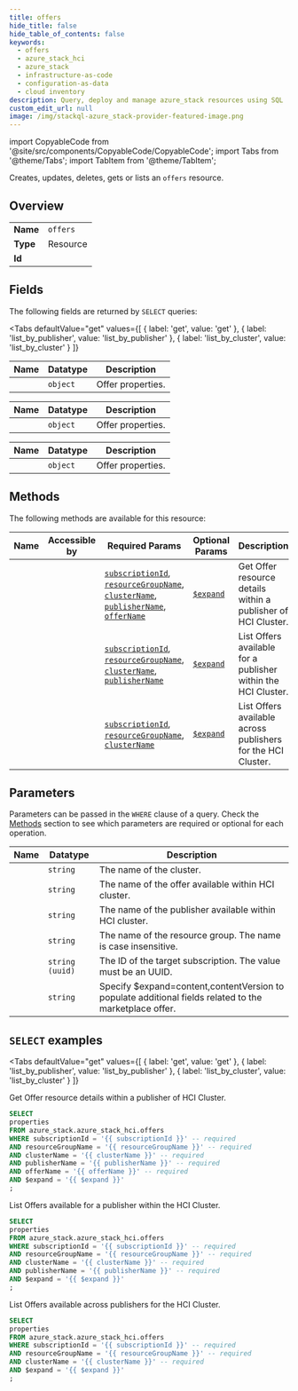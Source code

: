 ```yaml
--- 
title: offers
hide_title: false
hide_table_of_contents: false
keywords:
  - offers
  - azure_stack_hci
  - azure_stack
  - infrastructure-as-code
  - configuration-as-data
  - cloud inventory
description: Query, deploy and manage azure_stack resources using SQL
custom_edit_url: null
image: /img/stackql-azure_stack-provider-featured-image.png
---
```


import CopyableCode from '@site/src/components/CopyableCode/CopyableCode';
import Tabs from '@theme/Tabs';
import TabItem from '@theme/TabItem';

Creates, updates, deletes, gets or lists an <code>offers</code> resource.

## Overview
<table><tbody>
<tr><td><b>Name</b></td><td><code>offers</code></td></tr>
<tr><td><b>Type</b></td><td>Resource</td></tr>
<tr><td><b>Id</b></td><td><CopyableCode code="azure_stack.azure_stack_hci.offers" /></td></tr>
</tbody></table>

## Fields

The following fields are returned by `SELECT` queries:

<Tabs
    defaultValue="get"
    values={[
        { label: 'get', value: 'get' },
        { label: 'list_by_publisher', value: 'list_by_publisher' },
        { label: 'list_by_cluster', value: 'list_by_cluster' }
    ]}
>
<TabItem value="get">

<table>
<thead>
    <tr>
    <th>Name</th>
    <th>Datatype</th>
    <th>Description</th>
    </tr>
</thead>
<tbody>
<tr>
    <td><CopyableCode code="properties" /></td>
    <td><code>object</code></td>
    <td>Offer properties.</td>
</tr>
</tbody>
</table>
</TabItem>
<TabItem value="list_by_publisher">

<table>
<thead>
    <tr>
    <th>Name</th>
    <th>Datatype</th>
    <th>Description</th>
    </tr>
</thead>
<tbody>
<tr>
    <td><CopyableCode code="properties" /></td>
    <td><code>object</code></td>
    <td>Offer properties.</td>
</tr>
</tbody>
</table>
</TabItem>
<TabItem value="list_by_cluster">

<table>
<thead>
    <tr>
    <th>Name</th>
    <th>Datatype</th>
    <th>Description</th>
    </tr>
</thead>
<tbody>
<tr>
    <td><CopyableCode code="properties" /></td>
    <td><code>object</code></td>
    <td>Offer properties.</td>
</tr>
</tbody>
</table>
</TabItem>
</Tabs>

## Methods

The following methods are available for this resource:

<table>
<thead>
    <tr>
    <th>Name</th>
    <th>Accessible by</th>
    <th>Required Params</th>
    <th>Optional Params</th>
    <th>Description</th>
    </tr>
</thead>
<tbody>
<tr>
    <td><a href="#get"><CopyableCode code="get" /></a></td>
    <td><CopyableCode code="select" /></td>
    <td><a href="#parameter-subscriptionId"><code>subscriptionId</code></a>, <a href="#parameter-resourceGroupName"><code>resourceGroupName</code></a>, <a href="#parameter-clusterName"><code>clusterName</code></a>, <a href="#parameter-publisherName"><code>publisherName</code></a>, <a href="#parameter-offerName"><code>offerName</code></a></td>
    <td><a href="#parameter-$expand"><code>$expand</code></a></td>
    <td>Get Offer resource details within a publisher of HCI Cluster.</td>
</tr>
<tr>
    <td><a href="#list_by_publisher"><CopyableCode code="list_by_publisher" /></a></td>
    <td><CopyableCode code="select" /></td>
    <td><a href="#parameter-subscriptionId"><code>subscriptionId</code></a>, <a href="#parameter-resourceGroupName"><code>resourceGroupName</code></a>, <a href="#parameter-clusterName"><code>clusterName</code></a>, <a href="#parameter-publisherName"><code>publisherName</code></a></td>
    <td><a href="#parameter-$expand"><code>$expand</code></a></td>
    <td>List Offers available for a publisher within the HCI Cluster.</td>
</tr>
<tr>
    <td><a href="#list_by_cluster"><CopyableCode code="list_by_cluster" /></a></td>
    <td><CopyableCode code="select" /></td>
    <td><a href="#parameter-subscriptionId"><code>subscriptionId</code></a>, <a href="#parameter-resourceGroupName"><code>resourceGroupName</code></a>, <a href="#parameter-clusterName"><code>clusterName</code></a></td>
    <td><a href="#parameter-$expand"><code>$expand</code></a></td>
    <td>List Offers available across publishers for the HCI Cluster.</td>
</tr>
</tbody>
</table>

## Parameters

Parameters can be passed in the `WHERE` clause of a query. Check the [Methods](#methods) section to see which parameters are required or optional for each operation.

<table>
<thead>
    <tr>
    <th>Name</th>
    <th>Datatype</th>
    <th>Description</th>
    </tr>
</thead>
<tbody>
<tr id="parameter-clusterName">
    <td><CopyableCode code="clusterName" /></td>
    <td><code>string</code></td>
    <td>The name of the cluster.</td>
</tr>
<tr id="parameter-offerName">
    <td><CopyableCode code="offerName" /></td>
    <td><code>string</code></td>
    <td>The name of the offer available within HCI cluster.</td>
</tr>
<tr id="parameter-publisherName">
    <td><CopyableCode code="publisherName" /></td>
    <td><code>string</code></td>
    <td>The name of the publisher available within HCI cluster.</td>
</tr>
<tr id="parameter-resourceGroupName">
    <td><CopyableCode code="resourceGroupName" /></td>
    <td><code>string</code></td>
    <td>The name of the resource group. The name is case insensitive.</td>
</tr>
<tr id="parameter-subscriptionId">
    <td><CopyableCode code="subscriptionId" /></td>
    <td><code>string (uuid)</code></td>
    <td>The ID of the target subscription. The value must be an UUID.</td>
</tr>
<tr id="parameter-$expand">
    <td><CopyableCode code="$expand" /></td>
    <td><code>string</code></td>
    <td>Specify $expand=content,contentVersion to populate additional fields related to the marketplace offer.</td>
</tr>
</tbody>
</table>

## `SELECT` examples

<Tabs
    defaultValue="get"
    values={[
        { label: 'get', value: 'get' },
        { label: 'list_by_publisher', value: 'list_by_publisher' },
        { label: 'list_by_cluster', value: 'list_by_cluster' }
    ]}
>
<TabItem value="get">

Get Offer resource details within a publisher of HCI Cluster.

```sql
SELECT
properties
FROM azure_stack.azure_stack_hci.offers
WHERE subscriptionId = '{{ subscriptionId }}' -- required
AND resourceGroupName = '{{ resourceGroupName }}' -- required
AND clusterName = '{{ clusterName }}' -- required
AND publisherName = '{{ publisherName }}' -- required
AND offerName = '{{ offerName }}' -- required
AND $expand = '{{ $expand }}'
;
```
</TabItem>
<TabItem value="list_by_publisher">

List Offers available for a publisher within the HCI Cluster.

```sql
SELECT
properties
FROM azure_stack.azure_stack_hci.offers
WHERE subscriptionId = '{{ subscriptionId }}' -- required
AND resourceGroupName = '{{ resourceGroupName }}' -- required
AND clusterName = '{{ clusterName }}' -- required
AND publisherName = '{{ publisherName }}' -- required
AND $expand = '{{ $expand }}'
;
```
</TabItem>
<TabItem value="list_by_cluster">

List Offers available across publishers for the HCI Cluster.

```sql
SELECT
properties
FROM azure_stack.azure_stack_hci.offers
WHERE subscriptionId = '{{ subscriptionId }}' -- required
AND resourceGroupName = '{{ resourceGroupName }}' -- required
AND clusterName = '{{ clusterName }}' -- required
AND $expand = '{{ $expand }}'
;
```
</TabItem>
</Tabs>
